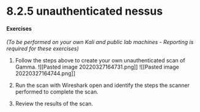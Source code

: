 # 8.2.5 unauthenticated nessus
#### Exercises

_(To be performed on your own Kali and public lab machines - Reporting is required for these exercises)_

1.  Follow the steps above to create your own unauthenticated scan of Gamma.
![[Pasted image 20220327164731.png]]
![[Pasted image 20220327164744.png]]

2.  Run the scan with Wireshark open and identify the steps the scanner performed to complete the scan.


3.  Review the results of the scan.